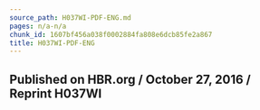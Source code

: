```yaml
---
source_path: H037WI-PDF-ENG.md
pages: n/a-n/a
chunk_id: 1607bf456a038f0002884fa808e6dcb85fe2a867
title: H037WI-PDF-ENG
---
```

## Published on HBR.org / October 27, 2016 / Reprint H037WI
